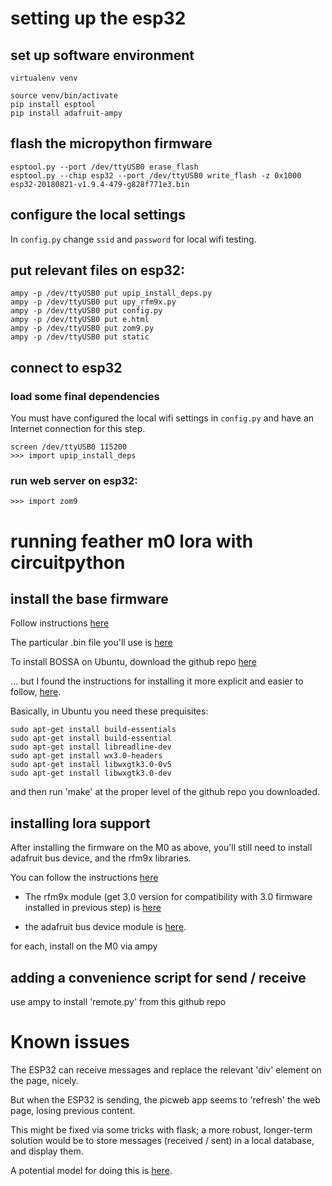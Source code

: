 # setting up the esp32

## set up software environment
```
virtualenv venv

source venv/bin/activate
pip install esptool
pip install adafruit-ampy
```

## flash the micropython firmware
```
esptool.py --port /dev/ttyUSB0 erase_flash
esptool.py --chip esp32 --port /dev/ttyUSB0 write_flash -z 0x1000 esp32-20180821-v1.9.4-479-g828f771e3.bin
```

## configure the local settings
In `config.py` change `ssid` and `password` for local wifi testing.

## put relevant files on esp32:
```
ampy -p /dev/ttyUSB0 put upip_install_deps.py
ampy -p /dev/ttyUSB0 put upy_rfm9x.py
ampy -p /dev/ttyUSB0 put config.py
ampy -p /dev/ttyUSB0 put e.html
ampy -p /dev/ttyUSB0 put zom9.py
ampy -p /dev/ttyUSB0 put static
```

## connect to esp32


### load some final dependencies
You must have configured the local wifi settings in `config.py` and have an
Internet connection for this step.

```
screen /dev/ttyUSB0 115200
>>> import upip_install_deps
```

### run web server on esp32:

```
>>> import zom9
```

# running feather m0 lora with circuitpython

## install the base firmware

Follow instructions [here](https://learn.adafruit.com/welcome-to-circuitpython/non-uf2-installation)

The particular .bin file you'll use is [here](https://github.com/adafruit/circuitpython/releases/download/3.0.1/adafruit-circuitpython-feather_m0_rfm9x-3.0.1.bin)

To install BOSSA on Ubuntu, download the github repo [here](https://github.com/shumatech/BOSSA)

... but I found the instructions for installing it more explicit and easier to follow, [here](https://github.com/marklef2/armdude).

Basically, in Ubuntu you need these prequisites:

```
sudo apt-get install build-essentials
sudo apt-get install build-essential 
sudo apt-get install libreadline-dev
sudo apt-get install wx3.0-headers 
sudo apt-get install libwxgtk3.0-0v5
sudo apt-get install libwxgtk3.0-dev 
```

and then run 'make' at the proper level of the github repo you downloaded.

## installing lora support 

After installing the firmware on the M0 as above, you'll still need to install adafruit bus device, and the rfm9x libraries.

You can follow the instructions [here](https://learn.adafruit.com/adafruit-rfm69hcw-and-rfm96-rfm95-rfm98-lora-packet-padio-breakouts/circuitpython-for-rfm9x-lora)

- The rfm9x module (get 3.0 version for compatibility with 3.0 firmware installed in previous step) is [here](https://github.com/adafruit/Adafruit_CircuitPython_RFM9x/releases)

- the adafruit bus device module is [here](https://github.com/adafruit/Adafruit_CircuitPython_BusDevice/releases).

for each, install on the M0 via ampy

## adding a convenience script for send / receive

use ampy to install 'remote.py' from this github repo

# Known issues

The ESP32 can receive messages and replace the relevant 'div' element on the page, nicely.

But when the ESP32 is sending, the picweb app seems to 'refresh' the web page, losing previous content.

This might be fixed via some tricks with flask; a more robust, longer-term solution would be to store messages (received / sent) in a local database, and display them.

A potential model for doing this is [here](https://github.com/pfalcon/notes-pico).


